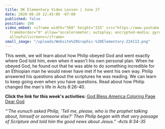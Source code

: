 ```yaml
---
title: DK Elementary Video Lesson | June 27
date: 2020-06-26 22:43:00 -07:00
published: false
position: 100
video_embed: <iframe width="560" height="315" src="https://www.youtube.com/embed/r221mVM9u3s"
  frameborder="0" allow="accelerometer; autoplay; encrypted-media; gyroscope; picture-in-picture"
  allowfullscreen></iframe>
small_image: "/uploads/Website%20Graphic-%20Elementary-224113.png"
---
```


This week, we will learn about how Philip obeyed God and went exactly where God told him, even when it wasn't his own personal plan. When he obeyed God, he found out that he was able to do something incredible for an Ethiopian man he would never have met if he went his own way. Philip answered his questions about the scriptures he was reading. We can learn to keep going even when you have questions. Read about how Philip changed the man's life in Acts 8:26-40. 

**Click the link for this week's activities:**
[God Bless America Coloring Page](https://drive.google.com/file/d/1aLpMhOpwzSujRmdMZvwGk5igopX-AmS4/view?usp=sharing)
[Dear God](https://drive.google.com/file/d/1ytxr7B55intaS9OelxNV7SY2yQDHpAf5/view?usp=sharing)

*"'The eunuch asked Philip, 'Tell me, please, who is the prophet talking about, himself or someone else?' Then Philip began with that very passage of Scripture and told him the good news about Jesus." -Acts 8:34-35*